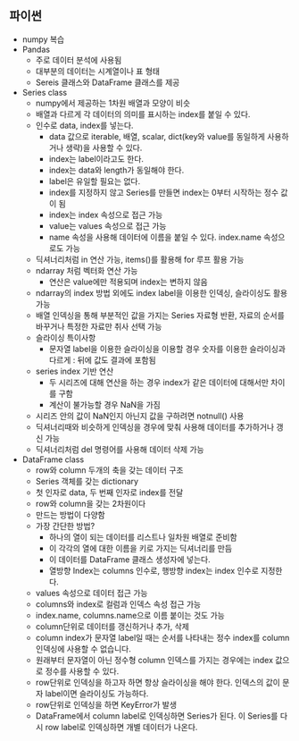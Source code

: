 ## 파이썬

- numpy 복습
- Pandas
    - 주로 데이터 분석에 사용됨
    - 대부분의 데이터는 시계열이나 표 형태
    - Sereis 클래스와 DataFrame 클래스를 제공
- Series class
    - numpy에서 제공하는 1차원 배열과 모양이 비슷
    - 배열과 다르게 각 데이터의 의미를 표시하는 index를 붙일 수 있다.
    - 인수로 data, index를 넣는다.
        - data 값으로 iterable, 배열, scalar, dict(key와 value를 동일하게 사용하거나 생략)을 사용할 수 있다.
        - index는 label이라고도 한다.
        - index는 data와 length가 동일해야 한다.
        - label은 유일할 필요는 없다.
        - index를 지정하지 않고 Series를 만들면 index는 0부터 시작하는 정수 값이 됨
        - index는 index 속성으로 접근 가능
        - value는 values 속성으로 접근 가능
        - name 속성을 사용해 데이터에 이름을 붙일 수 있다.
        index.name 속성으로도 가능
    - 딕셔너리처럼 in 연산 가능, items()를 활용해 for 루프 활용 가능
    - ndarray 처럼 벡터화 연산 가능
        - 연산은 value에만 적용되며 index는 변하지 않음
    - ndarray의 index 방법 외에도 index label을 이용한 인덱싱, 슬라이싱도 활용 가능
    - 배열 인덱싱을 통해 부분적인 값을 가지는 Series 자료형 반환, 자료의 순서를 바꾸거나 특정한 자료만 취사 선택 가능
    - 슬라이싱 특이사항
        - 문자열 label을 이용한 슬라이싱을 이용할 경우 숫자를 이용한 슬라이싱과 다르게
        : 뒤에 값도 결과에 포함됨
    - series index 기반 연산
        - 두 시리즈에 대해 연산을 하는 경우 index가 같은 데이터에 대해서만 차이를 구함
        - 계산이 불가능할 경우 NaN을 가짐
    - 시리즈 안의 값이 NaN인지 아닌지 값을 구하려면 notnull() 사용
    - 딕셔너리때와 비슷하게 인덱싱을 경우에 맞춰 사용해 데이터를 추가하거나 갱신 가능
    - 딕셔너리처럼 del 명령어를 사용해 데이터 삭제 가능
- DataFrame class
    - row와 column 두개의 축을 갖는 데이터 구조
    - Series 객체를 갖는 dictionary
    - 첫 인자로 data, 두 번째 인자로 index를 전달
    - row와 column을 갖는 2차원이다
    - 만드는 방법이 다양함
    - 가장 간단한 방법?
        - 하나의 열이 되는 데이터를 리스트나 일차원 배열로 준비함
        - 이 각각의 열에 대한 이름을 키로 가지는 딕셔너리를 만듬
        - 이 데이터를 DataFrame 클래스 생성자에 넣는다.
        - 열방향 Index는 columns 인수로, 행방향 index는 index 인수로 지정한다.
    - values 속성으로 데이터 접근 가능
    - columns와 index로 컬럼과 인덱스 속성 접근 가능
    - index.name, columns.name으로 이름 붙이는 것도 가능
    - column단위로 데이터를 갱신하거나 추가, 삭제
    - column index가 문자열 label일 때는 순서를 나타내는 정수 index를 column 인덱싱에 사용할 수 없습니다.
    - 원래부터 문자열이 아닌 정수형 column 인덱스를 가지는 경우에는 index 값으로 정수를 사용할 수 있다.
    - row단위로 인덱싱을 하고자 하면 항상 슬라이싱을 해야 한다.
    인덱스의 값이 문자 label이면 슬라이싱도 가능하다.
    - row단위로 인덱싱을 하면 KeyError가 발생
    - DataFrame에서 column label로 인덱싱하면 Series가 된다.
    이 Series를 다시 row label로 인덱싱하면 개별 데이터가 나온다.